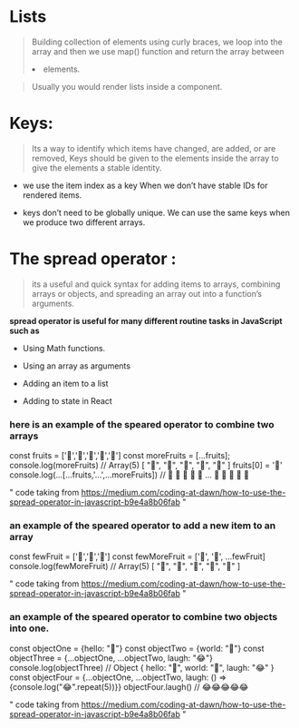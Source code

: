 # Lists

> Building collection of elements using curly braces, we loop into the array and then we use map() function and return the array between  <li> elements.

> Usually you would render lists inside a component.

# Keys:

> Its a way to identify which items have changed, are added, or are removed, Keys should be given to the elements inside the array to give the elements a stable identity.

*  we use the item index as a key When we don’t have stable IDs for rendered items.

*  keys don’t need to be globally unique. We can use the same keys when we produce two different arrays.

# The spread operator :

> its a useful and quick syntax for adding items to arrays, combining arrays or objects, and spreading an array out into a function’s arguments.

**spread operator is useful for many different routine tasks in JavaScript such as**

* Using Math functions.

* Using an array as arguments

* Adding an item to a list

* Adding to state in React

### here is an example of the speared operator to combine two arrays

 
const fruits = ['🍏','🍊','🍌','🍉','🍍']
const moreFruits = [...fruits];
console.log(moreFruits) // Array(5) [ "🍏", "🍊", "🍌", "🍉", "🍍" ]
fruits[0] = '🍑'
console.log(...[...fruits,'...',...moreFruits]) //  🍑 🍊 🍌 🍉 🍍 ... 🍏 🍊 🍌 🍉 🍍

" code taking from https://medium.com/coding-at-dawn/how-to-use-the-spread-operator-in-javascript-b9e4a8b06fab "


###  an example of the speared operator to add a new item to an array


const fewFruit = ['🍏','🍊','🍌']
const fewMoreFruit = ['🍉', '🍍', ...fewFruit]
console.log(fewMoreFruit) //  Array(5) [ "🍉", "🍍", "🍏", "🍊", "🍌" ]

" code taking from https://medium.com/coding-at-dawn/how-to-use-the-spread-operator-in-javascript-b9e4a8b06fab "


### an example of the speared operator to combine two objects into one.

const objectOne = {hello: "🤪"}
const objectTwo = {world: "🐻"}
const objectThree = {...objectOne, ...objectTwo, laugh: "😂"}
console.log(objectThree) // Object { hello: "🤪", world: "🐻", laugh: "😂" }
const objectFour = {...objectOne, ...objectTwo, laugh: () => {console.log("😂".repeat(5))}}
objectFour.laugh() // 😂😂😂😂😂

" code taking from https://medium.com/coding-at-dawn/how-to-use-the-spread-operator-in-javascript-b9e4a8b06fab "


